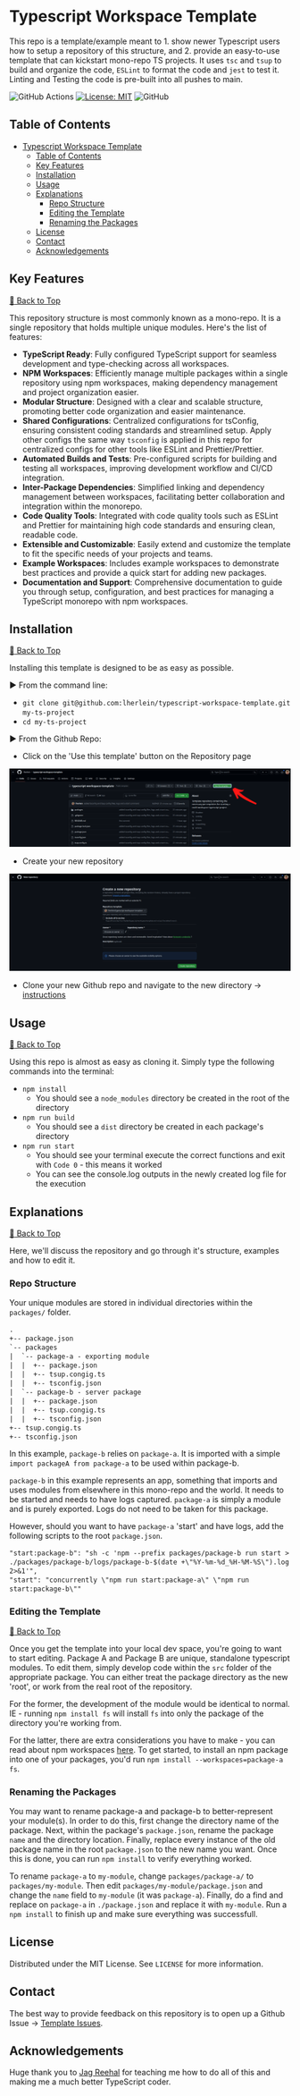 # Typescript Workspace Template

This repo is a template/example meant to 1. show newer Typescript users how to setup a repository of this structure, and 2. provide an easy-to-use template that can kickstart mono-repo TS projects. It uses `tsc` and `tsup` to build and organize the code, `ESLint` to format the code and `jest` to test it. Linting and Testing the code is pre-built into all pushes to main.

![GitHub Actions](https://img.shields.io/badge/github%20actions-%232671E5.svg?style=for-the-badge&logo=githubactions&logoColor=white)
[![License: MIT](https://img.shields.io/badge/License-MIT-yellow.svg)](https://opensource.org/licenses/MIT)
![GitHub](https://img.shields.io/badge/github-%23121011.svg?style=for-the-badge&logo=github&logoColor=white)


## Table of Contents

- [Typescript Workspace Template](#typescript-workspace-template)
  - [Table of Contents](#table-of-contents)
  - [Key Features](#key-features)
  - [Installation](#installation)
  - [Usage](#usage)
  - [Explanations](#explanations)
    - [Repo Structure](#repo-structure)
    - [Editing the Template](#editing-the-template)
    - [Renaming the Packages](#renaming-the-packages)
  - [License](#license)
  - [Contact](#contact)
  - [Acknowledgements](#acknowledgements)

## Key Features

[:arrow_up_small: Back to Top](#typescript-workspace-template)

This repository structure is most commonly known as a mono-repo. It is a single repository that holds multiple unique modules. Here's the list of features:

- **TypeScript Ready**: Fully configured TypeScript support for seamless development and type-checking across all workspaces.
- **NPM Workspaces**: Efficiently manage multiple packages within a single repository using npm workspaces, making dependency management and project organization easier.
- **Modular Structure**: Designed with a clear and scalable structure, promoting better code organization and easier maintenance.
- **Shared Configurations**: Centralized configurations for tsConfig, ensuring consistent coding standards and streamlined setup. Apply other configs the same way `tsconfig` is applied in this repo for centralized configs for other tools like ESLint and Prettier/Prettier.
- **Automated Builds and Tests**: Pre-configured scripts for building and testing all workspaces, improving development workflow and CI/CD integration.
- **Inter-Package Dependencies**: Simplified linking and dependency management between workspaces, facilitating better collaboration and integration within the monorepo.
- **Code Quality Tools**: Integrated with code quality tools such as ESLint and Prettier for maintaining high code standards and ensuring clean, readable code.
- **Extensible and Customizable**: Easily extend and customize the template to fit the specific needs of your projects and teams.
- **Example Workspaces**: Includes example workspaces to demonstrate best practices and provide a quick start for adding new packages.
- **Documentation and Support**: Comprehensive documentation to guide you through setup, configuration, and best practices for managing a TypeScript monorepo with npm workspaces.

## Installation

[:arrow_up_small: Back to Top](#typescript-workspace-template)

Installing this template is designed to be as easy as possible. 

:arrow_forward: From the command line:

- `git clone git@github.com:lherlein/typescript-workspace-template.git my-ts-project`
- `cd my-ts-project`

:arrow_forward: From the Github Repo:

- Click on the 'Use this template' button on the Repository page

![template-button](./media/github-page-screenshot.png)

- Create your new repository

![create-repo](./media/second-page-screenshot-github.png)

- Clone your new Github repo and navigate to the new directory -> [instructions](https://docs.github.com/en/repositories/creating-and-managing-repositories/cloning-a-repository)

## Usage

[:arrow_up_small: Back to Top](#typescript-workspace-template)

Using this repo is almost as easy as cloning it. Simply type the following commands into the terminal:

- `npm install`
  - You should see a `node_modules` directory be created in the root of the directory
- `npm run build`
  - You should see a `dist` directory be created in each package's directory
- `npm run start`
  - You should see your terminal execute the correct functions and exit with `Code 0` - this means it worked
  - You can see the console.log outputs in the newly created log file for the execution 

## Explanations

[:arrow_up_small: Back to Top](#typescript-workspace-template)

Here, we'll discuss the repository and go through it's structure, examples and how to edit it.

### Repo Structure

Your unique modules are stored in individual directories within the `packages/` folder.

```
.
+-- package.json
`-- packages
|  `-- package-a - exporting module
|  |  +-- package.json
|  |  +-- tsup.congig.ts
|  |  +-- tsconfig.json 
|  `-- package-b - server package
|  |  +-- package.json
|  |  +-- tsup.congig.ts
|  |  +-- tsconfig.json
+-- tsup.congig.ts
+-- tsconfig.json
```

In this example, `package-b` relies on `package-a`. It is imported with a simple `import packageA from package-a` to be used within package-b.

`package-b` in this example represents an app, something that imports and uses modules from elsewhere in this mono-repo and the world. It needs to be started and needs to have logs captured. `package-a` is simply a module and is purely exported. Logs do not need to be taken for this package. 

However, should you want to have `package-a` 'start' and have logs, add the following scripts to the root `package.json`.

```
"start:package-b": "sh -c 'npm --prefix packages/package-b run start > ./packages/package-b/logs/package-b-$(date +\"%Y-%m-%d_%H-%M-%S\").log 2>&1'",
"start": "concurrently \"npm run start:package-a\" \"npm run start:package-b\""
```

### Editing the Template

[:arrow_up_small: Back to Top](#typescript-workspace-template)

Once you get the template into your local dev space, you're going to want to start editing. Package A and Package B are unique, standalone typescript modules. To edit them, simply develop code within the `src` folder of the appropriate package. You can either treat the package directory as the new 'root', or work from the real root of the repository. 

For the former, the development of the module would be identical to normal. IE - running `npm install fs` will install `fs` into only the package of the directory you're working from. 

For the latter, there are extra considerations you have to make - you can read about npm workspaces [here](https://docs.npmjs.com/cli/v8/using-npm/workspaces). To get started, to install an npm package into one of your packages, you'd run `npm install --workspaces=package-a fs`. 

### Renaming the Packages

You may want to rename package-a and package-b to better-represent your module(s). In order to do this, first change the directory name of the package. Next, within the package's `package.json`, rename the package `name` and the directory location. Finally, replace every instance of the old package name in the root `package.json` to the new name you want. Once this is done, you can run `npm install` to verify everything worked.

To rename `package-a` to `my-module`, change `packages/package-a/` to `packages/my-module`. Then edit `packages/my-module/package.json` and change the `name` field to `my-module` (it was `package-a`). Finally, do a find and replace on `package-a` in `./package.json` and replace it with `my-module`. Run a `npm install` to finish up and make sure everything was successfull.

## License

Distributed under the MIT License. See `LICENSE` for more information. 

## Contact

The best way to provide feedback on this repository is to open up a Github Issue -> [Template Issues](https://github.com/lherlein/typescript-workspace-template/issues). 

## Acknowledgements

Huge thank you to [Jag Reehal](https://github.com/jagreehal) for teaching me how to do all of this and making me a much better TypeScript coder.